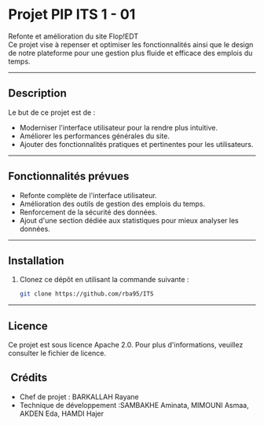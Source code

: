 # Projet PIP ITS 1 - 01

Refonte et amélioration du site Flop!EDT  
Ce projet vise à repenser et optimiser les fonctionnalités ainsi que le design de notre plateforme pour une gestion plus fluide et efficace des emplois du temps.

---

## Description
Le but de ce projet est de :
- Moderniser l'interface utilisateur pour la rendre plus intuitive.
- Améliorer les performances générales du site.
- Ajouter des fonctionnalités pratiques et pertinentes pour les utilisateurs.

---

## Fonctionnalités prévues
- Refonte complète de l'interface utilisateur.
- Amélioration des outils de gestion des emplois du temps.
- Renforcement de la sécurité des données.
- Ajout d'une section dédiée aux statistiques pour mieux analyser les données.

---

## Installation
1. Clonez ce dépôt en utilisant la commande suivante :
   ```bash
   git clone https://github.com/rba95/ITS
---

## Licence 

Ce projet est sous licence Apache 2.0. Pour plus d'informations, veuillez consulter le fichier de licence.

##  Crédits

- Chef de projet : BARKALLAH Rayane
- Technique de développement :SAMBAKHE Aminata, MIMOUNI Asmaa, AKDEN Eda, HAMDI Hajer
